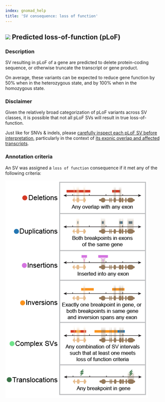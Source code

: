 ```yaml
---
index: gnomad_help  
title: 'SV consequence: loss of function' 
---
```


## ![](https://placehold.it/15/D43925/000000?text=+) Predicted loss-of-function (pLoF)

### Description

SV resulting in pLoF of a gene are predicted to delete protein-coding sequence, or otherwise truncate the transcript or gene product.  

On average, these variants can be expected to reduce gene function by 50% when in the heterozygous state, and by 100% when in the homozygous state.  

### Disclaimer

Given the relatively broad categorization of pLoF variants across SV classes, it is possible that not all pLoF SVs will result in true loss-of-function. 

Just like for SNVs & indels, please [carefully inspect each pLoF SV before interpretation](https://broad.io/gnomad_drugs), particularly in the context of [its exonic overlap and affected transcripts](https://broad.io/tx_annotation).

### Annotation criteria

An SV was assigned a `loss of function` consequence if it met any of the following criteria:

![Predicted loss-of-function (pLoF)](gnomAD_browser.effect_schematics_pLoF.jpg)    
